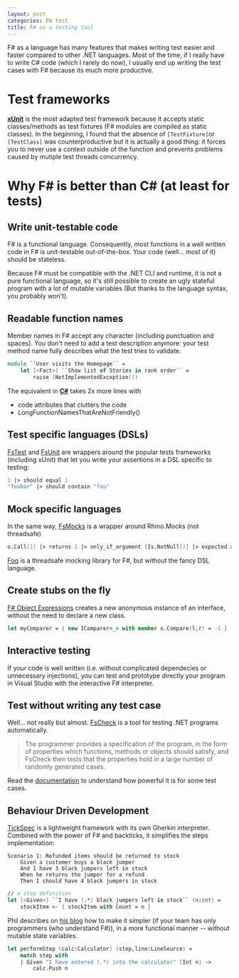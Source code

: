 ```yaml
---
layout: post
categories: EN test
title: F# as a testing tool
---
```


F# as a language has many features that makes writing test easier and faster compared to other .NET languages.
Most of the time, if I really have to write C# code (which I rarely do now), I usually end up writing the test cases with F# because its much more productive.

Test frameworks
=================

**[xUnit](https://github.com/xunit/xunit)** is the most adapted test framework because it accepts static classes/methods as test fixtures (F# modules are compiled as static classes). In the beginning, I found that the absence of `[TestFixture]`or `[TestClass]` was counterproductive but it is actually a good thing: it forces you to never use a context outside of the function and prevents problems caused by mutiple test threads concurrency.


Why F# is better than C# (at least for tests)
=================

## Write unit-testable code
F# is a functional language. Consequently, most functions in a well written code in F# is unit-testable out-of-the-box. Your code (well... most of it) should be stateless.

Because F# must be compatible with the .NET  CLI and runtime, it is not a pure functional language, so it's still possible to create an ugly stateful program with a lot of mutable variables (But thanks to the language syntax, you probably won't).

## Readable function names
Member names in F# accept any character (including punctuation and spaces). You don't need to add a test description anymore: your test method name fully describes what the test tries to validate.

```fsharp
module ``User visits the Homepage`` =
	let [<Fact>] ``Show list of Stories in rank order`` =
		raise (NotImplementedException())
```

The equivalent in [**C#**](https://gist.github.com/andriniaina/11304542#file-visithomepage-cs) takes 2x more lines with 

* code attributes that clutters the code
* LongFunctionNamesThatAreNotFriendly()

## Test specific languages (DSLs)
[FsTest](http://fstest.codeplex.com/) and [FsUnit](https://github.com/fsharp/fsunit) are wrappers around the popular tests frameworks (including xUnit) that let you write your assertions in a DSL specific to testing:

```fsharp
1 |> should equal 1
"foobar" |> should contain "foo"
```

## Mock specific languages
In the same way, [FsMocks](https://github.com/andriniaina/FsMocks) is a wrapper around Rhino.Mocks  (not threadsafe)

```fsharp
o.Call(1) |> returns 1 |> only_if_argument [Is.NotNull()] |> expected at_least_once
```

[Foq](https://foq.codeplex.com/) is a threadsafe mocking library for F#, but without the fancy DSL language.

## Create stubs on the fly
[F# Object Expressions](http://msdn.microsoft.com/en-us/library/dd233237.aspx) creates a new anonymous instance of an interface, without the need to declare a new class.

```fsharp
let myComparer = { new IComparer<_> with member x.Compare(l,r) = -1 }
```

## Interactive testing
If your code is well written (i.e. without complicated dependecies or unnecessary injections), you can test and prototype directly your program in Visual Studio with the interactive F# interpreter.

## Test without writing any test case
Well... not really but almost. [FsCheck](https://github.com/fsharp/FsCheck) is a tool for testing .NET programs automatically.

> The programmer provides a specification of the program, in the form of properties which functions, methods or objects should satisfy, and FsCheck then tests that the properties hold in a large number of randomly generated cases.

Read the [documentation](https://github.com/fsharp/FsCheck/blob/master/Docs/Documentation.md) to understand how powerful it is for some test cases.

## Behaviour Driven Development
[TickSpec](http://tickspec.codeplex.com/) is a lightweight framework with its own Gherkin interpreter.
Combined with the power of F# and backticks, it simplifies the steps implementation:

```
Scenario 1: Refunded items should be returned to stock
	Given a customer buys a black jumper
	And I have 3 black jumpers left in stock 
	When he returns the jumper for a refund 
	Then I should have 4 black jumpers in stock 
```

```fsharp
// a step definition
let [<Given>] ``I have (.*) black jumpers left in stock`` (n:int) =  
    stockItem <- { stockItem with Count = n }
```

Phil describes on [his blog](http://trelford.com/blog/post/FunkyBDD.aspx) how to make it simpler (if your team has only programmers (who understand F#)), in a more functional manner -- without mutable state variables.

```fsharp
let performStep (calc:Calculator) (step,line:LineSource) =
    match step with
    | Given "I have entered (.*) into the calculator" [Int n] ->
        calc.Push n                        
```




